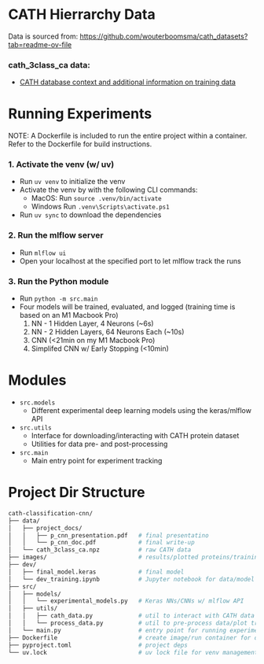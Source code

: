 # CATH Hierrarchy Data
Data is sourced from: https://github.com/wouterboomsma/cath_datasets?tab=readme-ov-file

### cath_3class_ca data:
- [CATH database context and additional information on training data](https://github.com/jairus-m/cath_classification_cnn/blob/main/src/README.md)


# Running Experiments

NOTE: A Dockerfile is included to run the entire project within a container. Refer to the Dockerfile for build instructions.

### 1. Activate the venv (w/ uv)
- Run `uv venv` to initialize the venv
- Activate the venv by with the following CLI commands:
    - MacOS: Run `source .venv/bin/activate`
    - Windows Run `.venv\Scripts\activate.ps1` 
- Run `uv sync` to download the dependencies

### 2. Run the mlflow server
- Run `mlflow ui`
- Open your localhost at the specified port to let mlflow track the runs

### 3. Run the Python module
- Run `python -m src.main`
- Four models will be trained, evaluated, and logged (training time is based on an M1 Macbook Pro)
    1. NN - 1 Hidden Layer, 4 Neurons (~6s)
    2. NN - 2 Hidden Layers, 64 Neurons Each (~10s)
    3. CNN (<21min on my M1 Macbook Pro)
    4. Simplifed CNN w/ Early Stopping (<10min)

# Modules
- `src.models`
  - Different experimental deep learning models using the keras/mlflow API
- `src.utils` 
  - Interface for downloading/interacting with CATH protein dataset
  - Utilities for data pre- and post-processing  
- `src.main`
  - Main entry point for experiment tracking
 

# Project Dir Structure
```bash
cath-classification-cnn/
├── data/
│   ├── project_docs/
│   │   ├── p_cnn_presentation.pdf   # final presentatino
│   │   └── p_cnn_doc.pdf            # final write-up
│   └── cath_3class_ca.npz           # raw CATH data
├── images/                          # results/plotted proteins/training curves
├── dev/
│   ├── final_model.keras            # final model
│   └── dev_training.ipynb           # Jupyter notebook for data/model exploration
├── src/
│   ├── models/
│   │   └── experimental_models.py   # Keras NNs/CNNs w/ mlflow API
│   ├── utils/                       
│   │   ├── cath_data.py             # util to interact with CATH data
│   │   └── process_data.py          # util to pre-process data/plot training curves
│   └── main.py                      # entry point for running experiments
├── Dockerfile                       # create image/run container for dev env 
├── pyproject.toml                   # project deps
└── uv.lock                          # uv lock file for venv management
```
